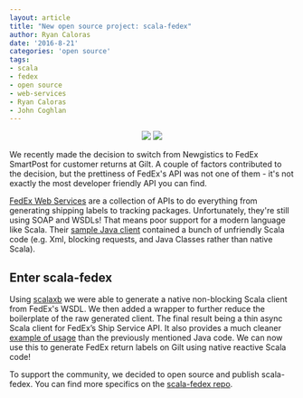 ```yaml
---
layout: article
title: "New open source project: scala-fedex"
author: Ryan Caloras
date: '2016-8-21'
categories: 'open source'
tags:
- scala
- fedex
- open source
- web-services
- Ryan Caloras
- John Coghlan
---
```

<p align="center">
  <img src="http://code.scottshipp.com/wp-content/uploads/2016/05/scala-logo-small.png"/>
  <img src="http://south15airportcenter.com/wp-content/uploads/2015/10/FedEx_Logo1.png"/>
</p>

We recently made the decision to switch from Newgistics to FedEx SmartPost for customer returns at Gilt. A couple of factors contributed to the decision, but the prettiness of FedEx's API was not one of them - it's not exactly the most developer friendly API you can find.

[FedEx Web Services](http://www.fedex.com/us/developer/web-services/index.html) are a collection of APIs to do everything from generating shipping labels to tracking packages. Unfortunately, they're still using SOAP and WSDLs! That means poor support for a modern language like Scala. Their [sample Java client](https://gist.github.com/anonymous/f63e15ed1c7d65385e5a206d3d994ce0) contained a bunch of unfriendly Scala code (e.g. Xml, blocking requests, and Java Classes rather than native Scala).

## Enter scala-fedex
Using [scalaxb](https://github.com/eed3si9n/scalaxb) we were able to generate a native non-blocking Scala client from FedEx's WSDL. We then added a wrapper to further reduce the boilerplate of the raw generated client. The final result being a thin async Scala client for FedEx’s Ship Service API. It also provides a much cleaner [example of usage](https://github.com/gilt/scala-fedex/blob/master/src/test/scala/com/gilt/fedex/FedexClientSpec.scala) than the previously mentioned Java code. We can now use this to generate FedEx return labels on Gilt using native reactive Scala code!

To support the community, we decided to open source and publish scala-fedex. You can find more specifics on the [scala-fedex repo](https://github.com/gilt/scala-fedex).
